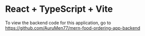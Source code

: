 # React + TypeScript + Vite

To view the backend code for this application, go to https://github.com/AuruMen77/mern-food-ordering-app-backend
